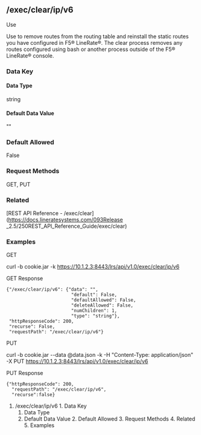 ## /exec/clear/ip/v6

Use

Use to remove routes from the routing table and reinstall the static routes
you have configured in F5® LineRate®. The clear process removes any routes
configured using bash or another process outside of the F5® LineRate® console.

### Data Key

#### Data Type

string

#### Default Data Value

""

### Default Allowed

False

### Request Methods

GET, PUT

### Related

[REST API Reference - /exec/clear](https://docs.lineratesystems.com/093Release
_2.5/250REST_API_Reference_Guide/exec/clear)

### Examples

GET

curl -b cookie.jar -k https://10.1.2.3:8443/lrs/api/v1.0/exec/clear/ip/v6

GET Response

    
    {"/exec/clear/ip/v6": {"data": "",
                            "default": False,
                            "defaultAllowed": False,
                            "deleteAllowed": False,
                            "numChildren": 1,
                            "type": "string"},
     "httpResponseCode": 200,
     "recurse": False,
     "requestPath": "/exec/clear/ip/v6"}
    

PUT

curl -b cookie.jar --data @data.json -k -H "Content-Type: application/json" -X
PUT https://10.1.2.3:8443/lrs/api/v1.0/exec/clear/ip/v6

PUT Response

    
    {"httpResponseCode": 200,
      "requestPath": "/exec/clear/ip/v6",
      "recurse":false}

  1. /exec/clear/ip/v6
    1. Data Key
      1. Data Type
      2. Default Data Value
    2. Default Allowed
    3. Request Methods
    4. Related
    5. Examples

